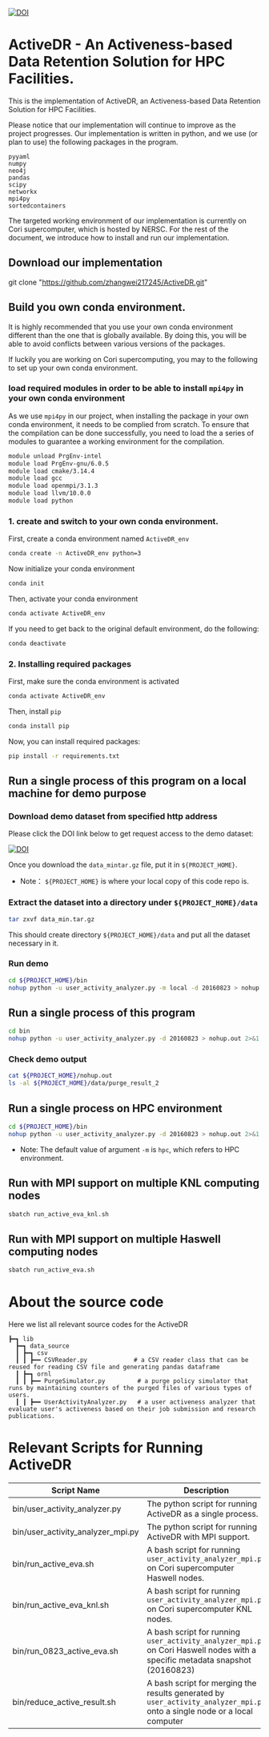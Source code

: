 [![DOI](https://zenodo.org/badge/DOI/10.5281/zenodo.5152792.svg)](https://doi.org/10.5281/zenodo.5152792)

# ActiveDR - An Activeness-based Data Retention Solution for HPC Facilities.

This is the implementation of ActiveDR, an Activeness-based Data Retention Solution for HPC Facilities.

Please notice that our implementation will continue to improve as the project progresses.
Our implementation is written in python, and we use (or plan to use) the following packages in the program.

```
pyyaml
numpy
neo4j
pandas
scipy
networkx
mpi4py
sortedcontainers
```

The targeted working environment of our implementation is currently on Cori supercomputer, which is hosted by NERSC. 
For the rest of the document, we introduce how to install and run our implementation.

## Download our implementation

git clone "https://github.com/zhangwei217245/ActiveDR.git" 

## Build you own conda environment.


It is highly recommended that you use your own conda environment different than the one that is globally available.
By doing this, you will be able to avoid conflicts between various versions of the packages. 

If luckily you are working on Cori supercomputing, you may to the following to set up your own conda environment.

### load required modules in order to be able to install `mpi4py` in your own conda environment

As we use `mpi4py` in our project, when installing the package in your own conda environment, it needs to be complied from scratch.
To ensure that the compilation can be done successfully, you need to load the a series of modules to guarantee a working environment for the compilation.

```bash
module unload PrgEnv-intel
module load PrgEnv-gnu/6.0.5
module load cmake/3.14.4
module load gcc
module load openmpi/3.1.3
module load llvm/10.0.0
module load python
```

### 1. create and switch to your own conda environment.

First, create a conda environment named `ActiveDR_env`

```bash
conda create -n ActiveDR_env python=3 
```

Now initialize your conda environment

```bash
conda init
```

Then, activate your conda environment

```bash
conda activate ActiveDR_env
```

If you need to get back to the original default environment, do the following:

```bash
conda deactivate
```

### 2. Installing required packages

First, make sure the conda environment is activated

```bash
conda activate ActiveDR_env
```

Then, install `pip`

```bash
conda install pip
```

Now, you can install required packages:

```bash
pip install -r requirements.txt
```

## Run a single process of this program on a local machine for demo purpose

### Download demo dataset from specified http address

Please click the DOI link below to get request access to the demo dataset:

[![DOI](https://zenodo.org/badge/DOI/10.5281/zenodo.5152773.svg)](https://doi.org/10.5281/zenodo.5152773)

Once you download the `data_mintar.gz` file, put it in `${PROJECT_HOME}`. 
* Note： `${PROJECT_HOME}` is where your local copy of this code repo is.

### Extract the dataset into a directory under `${PROJECT_HOME}/data`


```bash
tar zxvf data_min.tar.gz
```

This should create directory `${PROJECT_HOME}/data` and put all the dataset necessary in it.
### Run demo

```bash
cd ${PROJECT_HOME}/bin
nohup python -u user_activity_analyzer.py -m local -d 20160823 > nohup.out 2>&1 &
```

## Run a single process of this program

```bash
cd bin
nohup python -u user_activity_analyzer.py -d 20160823 > nohup.out 2>&1 &
```

### Check demo output
```bash
cat ${PROJECT_HOME}/nohup.out
ls -al ${PROJECT_HOME}/data/purge_result_2
```

## Run a single process on HPC environment


```bash
cd ${PROJECT_HOME}/bin
nohup python -u user_activity_analyzer.py -d 20160823 > nohup.out 2>&1 &
```

* Note: The default value of argument `-m` is `hpc`, which refers to HPC environment. 

## Run with MPI support on multiple KNL computing nodes

```bash
sbatch run_active_eva_knl.sh
```

## Run with MPI support on multiple Haswell computing nodes

```bash
sbatch run_active_eva.sh
```

# About the source code

Here we list all relevant source codes for the ActiveDR

```
┣━┓ lib
  ┣━┓ data_source
  ┃ ┣━┓ csv
  ┃ ┃ ┣━━ CSVReader.py             # a CSV reader class that can be reused for reading CSV file and generating pandas dataframe
  ┃ ┣━┓ ornl
  ┃ ┃ ┣━━ PurgeSimulator.py         # a purge policy simulator that runs by maintaining counters of the purged files of various types of users.
  ┃ ┃ ┣━━ UserActivityAnalyzer.py   # a user activeness analyzer that evaluate user's activeness based on their job submission and research publications.
```

# Relevant Scripts for Running ActiveDR 

| Script Name      | Description |
| ----------- | ----------- |
| bin/user_activity_analyzer.py       | The python script for running ActiveDR as a single process.  |
| bin/user_activity_analyzer_mpi.py   | The python script for running ActiveDR with MPI support.        |
| bin/run_active_eva.sh               | A bash script for running `user_activity_analyzer_mpi.py` on Cori supercomputer Haswell nodes.  |
| bin/run_active_eva_knl.sh           | A bash script for running `user_activity_analyzer_mpi.py` on Cori supercomputer KNL nodes.  |
| bin/run_0823_active_eva.sh          | A bash script for running `user_activity_analyzer_mpi.py` on Cori Haswell nodes with a specific metadata snapshot (20160823) |
| bin/reduce_active_result.sh         | A bash script for merging the results generated by `user_activity_analyzer_mpi.py` onto a single node or a local computer |
